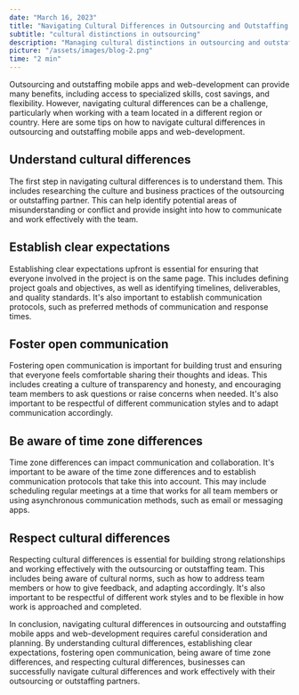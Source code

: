 ```yaml
---
date: "March 16, 2023"
title: "Navigating Cultural Differences in Outsourcing and Outstaffing mobile apps and web-development"
subtitle: "cultural distinctions in outsourcing"
description: "Managing cultural distinctions in outsourcing and outstaffing mobile apps and web-development."
picture: "/assets/images/blog-2.png"
time: "2 min"
---
```

Outsourcing and outstaffing mobile apps and web-development can provide many benefits, including access to specialized skills, cost savings, and flexibility. However, navigating cultural differences can be a challenge, particularly when working with a team located in a different region or country. Here are some tips on how to navigate cultural differences in outsourcing and outstaffing mobile apps and web-development.

## Understand cultural differences
The first step in navigating cultural differences is to understand them. This includes researching the culture and business practices of the outsourcing or outstaffing partner. This can help identify potential areas of misunderstanding or conflict and provide insight into how to communicate and work effectively with the team.

## Establish clear expectations
Establishing clear expectations upfront is essential for ensuring that everyone involved in the project is on the same page. This includes defining project goals and objectives, as well as identifying timelines, deliverables, and quality standards. It's also important to establish communication protocols, such as preferred methods of communication and response times.

## Foster open communication
Fostering open communication is important for building trust and ensuring that everyone feels comfortable sharing their thoughts and ideas. This includes creating a culture of transparency and honesty, and encouraging team members to ask questions or raise concerns when needed. It's also important to be respectful of different communication styles and to adapt communication accordingly.

## Be aware of time zone differences
Time zone differences can impact communication and collaboration. It's important to be aware of the time zone differences and to establish communication protocols that take this into account. This may include scheduling regular meetings at a time that works for all team members or using asynchronous communication methods, such as email or messaging apps.

## Respect cultural differences
Respecting cultural differences is essential for building strong relationships and working effectively with the outsourcing or outstaffing team. This includes being aware of cultural norms, such as how to address team members or how to give feedback, and adapting accordingly. It's also important to be respectful of different work styles and to be flexible in how work is approached and completed.

In conclusion, navigating cultural differences in outsourcing and outstaffing mobile apps and web-development requires careful consideration and planning. By understanding cultural differences, establishing clear expectations, fostering open communication, being aware of time zone differences, and respecting cultural differences, businesses can successfully navigate cultural differences and work effectively with their outsourcing or outstaffing partners.


